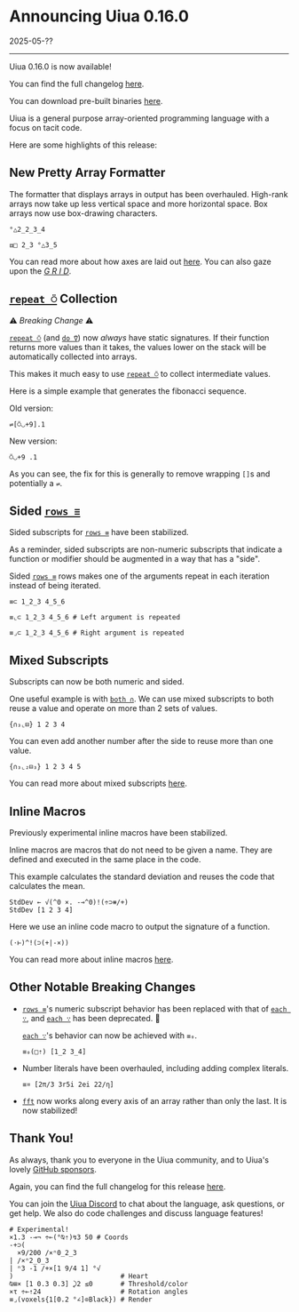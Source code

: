 # Announcing Uiua 0.16.0

2025-05-??

---

Uiua 0.16.0 is now available!

You can find the full changelog [here](https://uiua.org/docs/changelog#0.15.0---2025-05-??).

You can download pre-built binaries [here](https://github.com/uiua-lang/uiua/releases).

Uiua is a general purpose array-oriented programming language with a focus on tacit code.

Here are some highlights of this release:

## New Pretty Array Formatter

The formatter that displays arrays in output has been overhauled. High-rank arrays now take up less vertical space and more horizontal space. Box arrays now use box-drawing characters.

```uiua
°△2_2_3_4
```

```uiua
⧈□ 2_3 °△3_5
```

You can read more about how axes are laid out [here](https://www.uiua.org/tutorial/arrays#output). You can also gaze upon the [*G R I D*](https://www.uiua.org/pad?src=0_16_0-rc_1__4omh4oKB4pahwrDilrMyXzJfMl8yXzJfMl8yXzJfMQo=).

## [`repeat ⍥`](https://uiua.org/docs/repeat) Collection

⚠️ *Breaking Change* ⚠️

[`repeat ⍥`](https://uiua.org/docs/repeat) (and [`do ⍢`](https://uiua.org/docs/do)) now *always* have static signatures. If their function returns more values than it takes, the values lower on the stack will be automatically collected into arrays.

This makes it much easy to use [`repeat ⍥`](https://uiua.org/docs/repeat) to collect intermediate values.

Here is a simple example that generates the fibonacci sequence.

Old version:
```not uiua
⇌[⍥◡+9].1
```
New version:
```uiua
⍥◡+9 .1
```

As you can see, the fix for this is generally to remove wrapping `[]`s and potentially a `⇌`.

## Sided [`rows ≡`](https://uiua.org/docs/rows) 

Sided subscripts for [`rows ≡`](https://uiua.org/docs/rows) have been stabilized.

As a reminder, sided subscripts are non-numeric subscripts that indicate a function or modifier should be augmented in a way that has a "side".

Sided [`rows ≡`](https://uiua.org/docs/rows) rows makes one of the arguments repeat in each iteration instead of being iterated.

```uiua
≡⊂ 1_2_3 4_5_6
```
```uiua
≡⌞⊂ 1_2_3 4_5_6 # Left argument is repeated
```
```uiua
≡⌟⊂ 1_2_3 4_5_6 # Right argument is repeated
```

## Mixed Subscripts

Subscripts can now be both numeric and sided.

One useful example is with [`both ∩`](https://uiua.org/docs/both). We can use mixed subscripts to both reuse a value and operate on more than 2 sets of values.

```uiua
{∩₃⌞⊟} 1 2 3 4
```

You can even add another number after the side to reuse more than one value.

```uiua
{∩₃⌞₂⊟₃} 1 2 3 4 5
```

You can read more about mixed subscripts [here](https://www.uiua.org/docs/subscripts#mixed).

## Inline Macros

Previously experimental inline macros have been stabilized.

Inline macros are macros that do not need to be given a name. They are defined and executed in the same place in the code.

This example calculates the standard deviation and reuses the code that calculates the mean.

```uiua
StdDev ← √(^0 ×. -⊸^0)!(÷⊃⧻/+)
StdDev [1 2 3 4]
```

Here we use an inline code macro to output the signature of a function.

```uiua
(⋅⊢)^!(⊃(+|-×))
```

You can read more about inline macros [here](https://www.uiua.org/tutorial/macros#inline-macros).

## Other Notable Breaking Changes

- [`rows ≡`](https://uiua.org/docs/rows)'s numeric subscript behavior has been replaced with that of [`each ∵`](https://uiua.org/docs/each), and [`each ∵`](https://uiua.org/docs/each) has been deprecated. 🫡

  [`each ∵`](https://uiua.org/docs/each)'s behavior can now be achieved with `≡₀`.

  ```uiua
  ≡₀(□⇡) [1_2 3_4]
  ```
- Number literals have been overhauled, including adding complex literals.
  ```uiua
  ≡¤ [2π/3 3r5i 2ei 22/η]
  ```
- [`fft`](https://uiua.org/docs/fft) now works along every axis of an array rather than only the last. It is now stabilized!

## Thank You!

As always, thank you to everyone in the Uiua community, and to Uiua's lovely [GitHub sponsors](https://github.com/sponsors/uiua-lang).

Again, you can find the full changelog for this release [here](https://uiua.org/docs/changelog#0.15.0---2025-05-??).

You can join the [Uiua Discord](https://discord.gg/3r9nrfYhCc) to chat about the language, ask questions, or get help. We also do code challenges and discuss language features!

```uiua
# Experimental!
×1.3 -⊸¬ ÷⟜(°⍉⇡)↯3 50 # Coords
-+⊃(
  ×9/200 /×ⁿ0_2_3
| /×ⁿ2_0_3
| ⁿ3 -1 /+×[1 9/4 1] °√
)                           # Heart
⍉⊞× [1 0.3 0.3] ⤸2 ≤0       # Threshold/color
×τ ÷⟜⇡24                    # Rotation angles
≡⌟(voxels{1[0.2 °∠]⊙Black}) # Render
```
